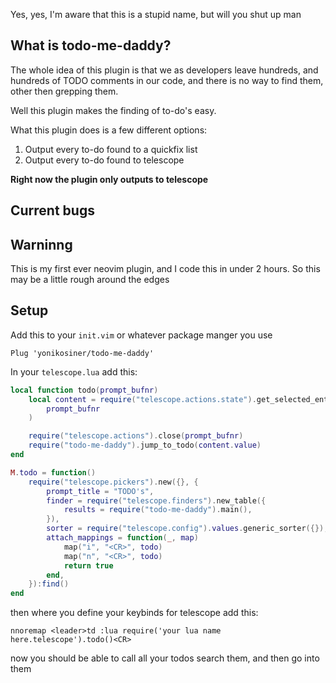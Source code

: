 Yes, yes, I'm aware that this is a stupid name, but will you shut up man

## What is todo-me-daddy?
The whole idea of this plugin is that we as developers leave hundreds, and
hundreds of TODO comments in our code, and there is no way to find them, other
then grepping them.

Well this plugin makes the finding of to-do's easy.

What this plugin does is a few different options:
1. Output every to-do found to a quickfix list
2. Output every to-do found to telescope

**Right now the plugin only outputs to telescope**


## Current bugs

## Warninng
This is my first ever neovim plugin, and I code this in under 2 hours. So this may be a little rough around the edges

## Setup

Add this to your `init.vim` or whatever package manger you use

```vim
Plug 'yonikosiner/todo-me-daddy'
```

In your `telescope.lua` add this:
```lua
local function todo(prompt_bufnr)
    local content = require("telescope.actions.state").get_selected_entry(
        prompt_bufnr
    )

    require("telescope.actions").close(prompt_bufnr)
    require("todo-me-daddy").jump_to_todo(content.value)
end

M.todo = function()
    require("telescope.pickers").new({}, {
        prompt_title = "TODO's",
        finder = require("telescope.finders").new_table({
            results = require("todo-me-daddy").main(),
        }),
        sorter = require("telescope.config").values.generic_sorter({}),
        attach_mappings = function(_, map)
            map("i", "<CR>", todo)
            map("n", "<CR>", todo)
            return true
        end,
    }):find()
end
```
then where you define your keybinds for telescope add this:
```vim
nnoremap <leader>td :lua require('your lua name here.telescope').todo()<CR>
```

now you should be able to call all your todos search them, and then go into them
